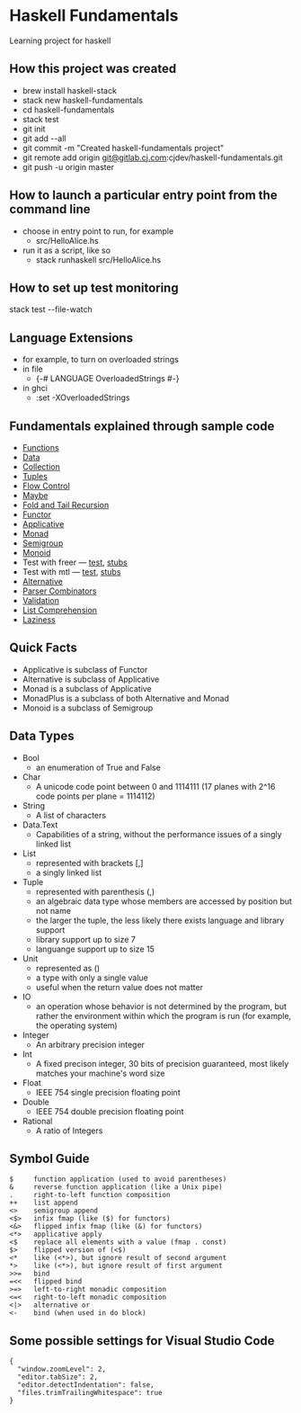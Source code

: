 # Haskell Fundamentals
Learning project for haskell

## How this project was created
- brew install haskell-stack
- stack new haskell-fundamentals
- cd haskell-fundamentals
- stack test
- git init
- git add --all
- git commit -m "Created haskell-fundamentals project"
- git remote add origin git@gitlab.cj.com:cjdev/haskell-fundamentals.git
- git push -u origin master

## How to launch a particular entry point from the command line
- choose in entry point to run, for example
    - src/HelloAlice.hs
- run it as a script, like so
    - stack runhaskell src/HelloAlice.hs

## How to set up test monitoring
stack test --file-watch

## Language Extensions
- for example, to turn on overloaded strings
- in file
    - {-# LANGUAGE OverloadedStrings #-}
- in ghci
    - :set -XOverloadedStrings

## Fundamentals explained through sample code
- [Functions](test/FunctionSpec.hs)
- [Data](test/DataSpec.hs)
- [Collection](test/CollectionSpec.hs)
- [Tuples](test/TuplesSpec.hs)
- [Flow Control](test/FlowControlSpec.hs)
- [Maybe](test/MaybeSpec.hs)
- [Fold and Tail Recursion](test/TypesOfLoopsSpec.hs)
- [Functor](test/FunctorSpec.hs)
- [Applicative](test/ApplicativeSpec.hs)
- [Monad](test/MonadSpec.hs)
- [Semigroup](test/SemigroupSpec.hs)
- [Monoid](test/MonoidSpec.hs)
- Test with freer — [test](test/Maintainability/Freer/MainSpec.hs), [stubs](test/Maintainability/Freer/Stubs.hs)
- Test with mtl — [test](test/Maintainability/MTL/MainSpec.hs), [stubs](test/Maintainability/MTL/Stubs.hs)
- [Alternative](test/AlternativeSpec.hs)
- [Parser Combinators](test/ParserCombinatorSpec.hs)
- [Validation](test/ValidationSpec.hs)
- [List Comprehension](test/ListComprehensionSpec.hs)
- [Laziness](test/LazinessSpec.hs)

## Quick Facts
- Applicative is subclass of Functor
- Alternative is subclass of Applicative
- Monad is a subclass of Applicative
- MonadPlus is a subclass of both Alternative and Monad
- Monoid is a subclass of Semigroup

## Data Types
- Bool
    - an enumeration of True and False
- Char
    - A unicode code point between 0 and 1114111 (17 planes with 2^16 code points per plane = 1114112)
- String
    - A list of characters
- Data.Text
    - Capabilities of a string, without the performance issues of a singly linked list
- List
    - represented with brackets [,]
    - a singly linked list
- Tuple
    - represented with parenthesis (,)
    - an algebraic data type whose members are accessed by position but not name
    - the larger the tuple, the less likely there exists language and library support
    - library support up to size 7
    - languange support up to size 15
- Unit
    - represented as ()
    - a type with only a single value
    - useful when the return value does not matter
- IO
    - an operation whose behavior is not determined by the program, but rather the environment within which the program is run (for example, the operating system)
- Integer
    - An arbitrary precision integer
- Int
    - A fixed precison integer, 30 bits of precision guaranteed, most likely matches your machine's word size
- Float
    - IEEE 754 single precision floating point
- Double
    - IEEE 754 double precision floating point
- Rational
    - A ratio of Integers

## Symbol Guide

    $     function application (used to avoid parentheses)
    &     reverse function application (like a Unix pipe)
    .     right-to-left function composition
    ++    list append
    <>    semigroup append
    <$>   infix fmap (like ($) for functors)
    <&>   flipped infix fmap (like (&) for functors)
    <*>   applicative apply
    <$    replace all elements with a value (fmap . const)
    $>    flipped version of (<$)
    <*    like (<*>), but ignore result of second argument
    *>    like (<*>), but ignore result of first argument
    >>=   bind
    =<<   flipped bind
    >=>   left-to-right monadic composition
    <=<   right-to-left monadic composition
    <|>   alternative or
    <-    bind (when used in do block)

## Some possible settings for Visual Studio Code
    {
      "window.zoomLevel": 2,
      "editor.tabSize": 2,
      "editor.detectIndentation": false,
      "files.trimTrailingWhitespace": true
    }

